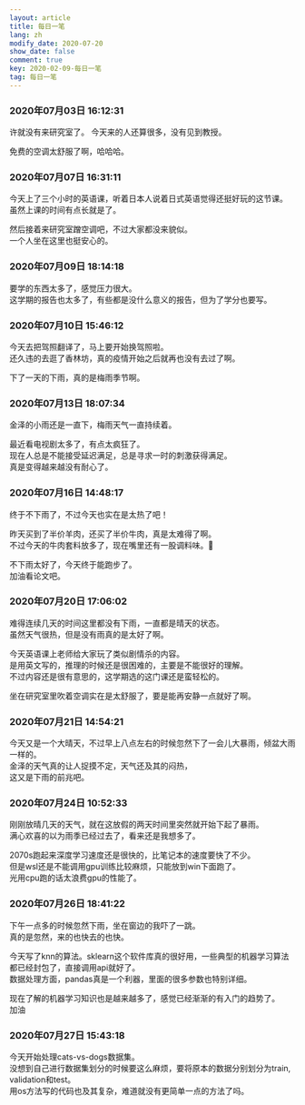 ```yaml
---
layout: article
title: 每日一笔
lang: zh
modify_date: 2020-07-20
show_date: false
comment: true
key: 2020-02-09-每日一笔
tag: 每日一笔
---
```


### 2020年07月03日 16:12:31
许就没有来研究室了。
今天来的人还算很多，没有见到教授。

免费的空调太舒服了啊，哈哈哈。

### 2020年07月07日 16:31:11
今天上了三个小时的英语课，听着日本人说着日式英语觉得还挺好玩的这节课。  
虽然上课的时间有点长就是了。

然后接着来研究室蹭空调吧，不过大家都没来貌似。  
一个人坐在这里也挺安心的。

### 2020年07月09日 18:14:18
要学的东西太多了，感觉压力很大。  
这学期的报告也太多了，有些都是没什么意义的报告，但为了学分也要写。

### 2020年07月10日 15:46:12
今天去把驾照翻译了，马上要开始换驾照啦。  
还久违的去逛了香林坊，真的疫情开始之后就再也没有去过了啊。

下了一天的下雨，真的是梅雨季节啊。

### 2020年07月13日 18:07:34
金泽的小雨还是一直下，梅雨天气一直持续着。   

最近看电视剧太多了，有点太疯狂了。  
现在人总是不能接受延迟满足，总是寻求一时的刺激获得满足。  
真是变得越来越没有耐心了。

### 2020年07月16日 14:48:17
终于不下雨了，不过今天也实在是太热了吧！  

昨天买到了半价羊肉，还买了半价牛肉，真是太难得了啊。  
不过今天的牛肉套料放多了，现在嘴里还有一股调料味。🤦‍

不下雨太好了，今天终于能跑步了。  
加油看论文吧。

### 2020年07月20日 17:06:02
难得连续几天的时间这里都没有下雨，一直都是晴天的状态。  
虽然天气很热，但是没有雨真的是太好了啊。

今天英语课上老师给大家玩了类似剧情杀的内容。  
是用英文写的，推理的时候还是很困难的，主要是不能很好的理解。  
不过内容还是很有意思的，这学期选的这门课还是蛮轻松的。  

坐在研究室里吹着空调实在是太舒服了，要是能再安静一点就好了啊。

### 2020年07月21日 14:54:21
今天又是一个大晴天，不过早上八点左右的时候忽然下了一会儿大暴雨，倾盆大雨一样的。  
金泽的天气真的让人捉摸不定，天气还及其的闷热，  
这又是下雨的前兆吧。

### 2020年07月24日 10:52:33
刚刚放晴几天的天气，就在这放假的两天时间里突然就开始下起了暴雨。  
满心欢喜的以为雨季已经过去了，看来还是我想多了。  

2070s跑起来深度学习速度还是很快的，比笔记本的速度要快了不少。  
但是wsl还是不能调用gpu训练比较麻烦，只能放到win下面跑了。  
光用cpu跑的话太浪费gpu的性能了。

### 2020年07月26日 18:41:22
下午一点多的时候忽然下雨，坐在窗边的我吓了一跳。  
真的是忽然，来的也快去的也快。

今天写了knn的算法。sklearn这个软件库真的很好用，一些典型的机器学习算法都已经封包了，直接调用api就好了。  
数据处理方面，pandas真是一个利器，里面的很多参数也特别详细。  

现在了解的机器学习知识也是越来越多了，感觉已经渐渐的有入门的趋势了。  
加油

### 2020年07月27日 15:43:18
今天开始处理cats-vs-dogs数据集。  
没想到自己进行数据集划分的时候要这么麻烦，要将原本的数据分别划分为train, validation和test。  
用os方法写的代码也及其复杂，难道就没有更简单一点的方法了吗。